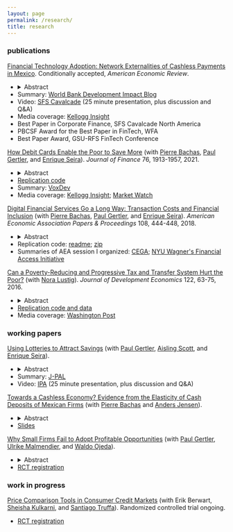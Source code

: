 ```yaml
---
layout: page
permalink: /research/
title: research
---
```


### publications

[Financial Technology Adoption: Network Externalities of Cashless Payments in Mexico](/assets/pdf/higgins_FinancialTechnologyAdoption.pdf). 
Conditionally accepted, _American Economic Review_.
- <details><summary>Abstract</summary><p>Do coordination failures constrain financial technology adoption? Exploiting the Mexican government's rollout of one million debit cards to poor households from 2009--2012, I examine responses on both sides of the market, and find important spillovers and distributional impacts. On the supply side, small retail firms adopted point-of-sale terminals to accept card payments. On the demand side, this led to a 21% increase in other consumers' card adoption. The supply-side technology adoption response had positive effects on both richer consumers and small retail firms: richer consumers shifted 13% of their supermarket consumption to small retailers, whose sales and profits increased.</p></details>
- Summary: [World Bank Development Impact Blog](https://blogs.worldbank.org/impactevaluations/fintech-adoption-and-its-spillovers-guest-post-sean-higgins)
- Video: [SFS Cavalcade](https://iu.mediaspace.kaltura.com/media/1_qmermprc) (25 minute presentation, plus discussion and Q&A)
- Media coverage: [Kellogg Insight](https://insight.kellogg.northwestern.edu/article/debit-cards-helping-low-income-households-save?utm_content=bufferc5946&utm_medium=social&utm_source=twitter.com&utm_campaign=buffer)
- Best Paper in Corporate Finance, SFS Cavalcade North America 
- PBCSF Award for the Best Paper in FinTech, WFA 
- Best Paper Award, GSU-RFS FinTech Conference 

[How Debit Cards Enable the Poor to Save More](https://onlinelibrary.wiley.com/doi/pdf/10.1111/jofi.13021) (with [Pierre Bachas](https://pierrebachas.weebly.com/), [Paul Gertler](https://www.paulgertler.com/), and [Enrique Seira](https://www.enriqueseira.com/)). 
_Journal of Finance_ 76, 1913-1957, 2021. 
- <details><summary>Abstract</summary><p>We study an at-scale natural experiment in which debit cards were given to cash transfer recipients who already had a bank account. Using administrative account data and household surveys, we find that beneficiaries accumulated a savings stock equal to 2% of annual income after two years with the card. The increase in formal savings represents an increase in overall savings, financed by a reduction in current consumption. There are two mechanisms. First, debit cards reduce transaction costs of accessing money. Second, they reduce monitoring costs, which led beneficiaries to check their account balances frequently and build trust in the bank.</p></details>
- [Replication code](https://github.com/skhiggins/BachasGertlerHigginsSeira_JF_replication)
- Summary: [VoxDev](https://voxdev.org/topic/finance/digital-financial-services-go-long-way-evidence-mexico)
- Media coverage: [Kellogg Insight](https://insight.kellogg.northwestern.edu/article/debit-cards-helping-low-income-households-save?utm_content=bufferc5946&utm_medium=social&utm_source=twitter.com&utm_campaign=buffer); 
[Market Watch](https://www.marketwatch.com/story/the-unlikely-tool-that-helps-the-poor-save-2017-03-21)

[Digital Financial Services Go a Long Way: Transaction Costs and Financial Inclusion](/assets/pdf/BachasGertlerHigginsSeira_DigitalFinancialServices.pdf) (with [Pierre Bachas](https://pierrebachas.weebly.com/), [Paul Gertler](https://www.paulgertler.com/), and [Enrique Seira](https://www.enriqueseira.com/)). _American Economic Association Papers & Proceedings_ 108, 444-448, 2018.
- <details><summary>Abstract</summary><p>Debit cards reduce the travel distance to access bank accounts and can increase financial inclusion. We show that in Mexico, cash transfer beneficiaries who already received their transfers in bank accounts and subsequently received debit cards reduce their median distance to access the account from 4.8 to 1.3 kilometers. They also report being less likely to forgo important activities (childcare, work) to withdraw their transfers. Using account level data, we find a strong correlation between the reduction in travel distance and financial activity: beneficiaries facing the largest reductions in distance increase both their number of withdrawals and their savings balances.</p></details>
- Replication code: [readme](/assets/html/DigitalFinancialServices_README.html); [zip](https://www.aeaweb.org/doi/10.1257/pandp.20181013.data)
- Summaries of AEA session I organized: [CEGA](
https://medium.com/center-for-effective-global-action/commitment-is-hard-59e6a69481c);
[NYU Wagner's Financial Access Initiative](
https://www.financialaccess.org/faiv/2018/1/26/cega-special-edition-a-bit-more-from-aea
)
	
[Can a Poverty-Reducing and Progressive Tax and Transfer System Hurt the Poor?](/assets/pdf/HigginsLustig_JDE.pdf)
(with [Nora Lustig](https://www.noralustig.org/)). 
_Journal of Development Economics_ 122, 63-75, 2016.	
- <details><summary>Abstract</summary><p>To analyze anti-poverty policies in tandem with the taxes used to pay for them, comparisons of poverty before and after taxes and transfers are often used. We show that these comparisons, as well as measures of horizontal equity and progressivity, can fail to capture an important aspect: that a substantial proportion of the poor are made poorer (or non-poor made poor) by the tax and transfer system. We illustrate with data from seventeen developing countries: in fifteen, the fiscal system is poverty-reducing and progressive, but in ten of these at least one-quarter of the poor pay more in taxes than they receive in transfers. We call this fiscal impoverishment, and axiomatically derive a measure of its extent. An analogous measure of fiscal gains of the poor is also derived, and we show that changes in the poverty gap can be decomposed into our axiomatic measures of fiscal impoverishment and gains.</p></details> 
- [Replication code and data](https://dataverse.harvard.edu/dataset.xhtml?persistentId=doi:10.7910/DVN/2EIXNO)
- Media coverage: [Washington Post](https://www.washingtonpost.com/blogs/wonkblog/wp/2013/09/19/the-worlds-leading-development-economists-cant-agree-on-how-to-tackle-inequality/)

<!---
[Comparing the Incidence of Taxes and Social Spending in Brazil and the United States](https://onlinelibrary.wiley.com/doi/10.1111/roiw.12201/abstract) 
(with [Nora Lustig](https://www.noralustig.org/), 
[Whitney Ruble](https://sites.google.com/site/whitneyrublebross/home), and 
[Timothy M. Smeeding](https://www.lafollette.wisc.edu/faculty-staff/faculty/timothy-smeeding)). 
_Review of Income and Wealth_ 62, S22-46, 2016.

[The Effects of Brazil's Taxation and Social Spending on the Distribution of Household Income](https://pfr.sagepub.com/content/42/3/346) 
(with [Claudiney Pereira](https://apps.wpcarey.asu.edu/directory/people/profile.cfm?person=2254613)). 
_Public Finance Review_ 42, 346-67, 2014.
- Media coverage: 
	[Bloomberg Businessweek](https://www.bloomberg.com/news/articles/2014-12-15/why-raising-taxes-on-the-rich-wont-fix-global-inequality); 
	[Folha de São Paulo](https://www1.folha.uol.com.br/fsp/opiniao/155081-injustica-tributaria.shtml); 
	[Le Monde](https://www.lemonde.fr/economie/article/2013/04/02/comment-la-fiscalite-et-les-depenses-sociales-reduisent-les-inegalites_3151930_3234.html)
--->

### working papers

[Using Lotteries to Attract Savings](/assets/pdf/GertlerHigginsScottSeira_PrizeLinkedSavings.pdf) (with [Paul Gertler](https://www.paulgertler.com/), [Aisling Scott](https://aislingscott.com/), and [Enrique Seira](https://www.enriqueseira.com/)). 
- <details><summary>Abstract</summary><p>Despite the benefits of saving in formal financial institutions, the take-up and use of savings accounts are low among the poor. In a randomized experiment across 110 bank branches throughout Mexico, an incentive to open and use a savings account—in which saving earned raffle tickets for cash prizes—caused a 41% increase in the number of accounts opened during the incentive months. Nearly all (96%) of new accounts were opened by previously unbanked households. The temporary two-month incentive had a persistent three-year impact on the flow of deposits at treatment branches. Prize-linked savings can thus benefit both previously-unbanked households and banks.</p></details>
- Summary: [J-PAL](https://www.povertyactionlab.org/evaluation/impact-lottery-ticket-incentives-saving-mexico) 
- Video: [IPA](https://www.youtube.com/watch?v=RiwTjomOdVA&feature=youtu.be&t=1952) (25 minute presentation, plus discussion and Q&A)

[Towards a Cashless Economy? Evidence from the Elasticity of Cash Deposits of Mexican Firms](https://www.dropbox.com/s/mywbxewzwrzdntq/Tax_on_Cash_deposits_Draft.pdf?raw=1) (with [Pierre Bachas](https://pierrebachas.weebly.com/) and [Anders Jensen](https://www.andersditlevjensen.com/)). 
- <details><summary>Abstract</summary><p>The transition from cash to traceable transaction technologies promises to reduce tax evasion and illegal flows. Should governments actively encourage this transition by making cash more costly to use? We study a policy in Mexico which sought to limit cash usage by taxing the flow of new cash deposited into bank accounts. Using the tax exemption threshold and firm level bank account data, we create variation in exposure to the tax based on firms' pre-tax intensity of cash reliance. We find that the flow of cash deposits is highly elastic to the tax rate: a 1% tax leads to a 60% reduction in cash deposits. This drop in cash deposits arises principally from a reduction in total bank deposits rather than substitution towards other transaction technologies. Thus policies which impact the cost of cash through banks have large efficiency costs and appear ineffective at accelerating the adoption of digital payments.</p></details>
- [Slides](https://www.dropbox.com/s/7e4o72j492fhjv9/Tax_on_Cash_deposits_Slides.pdf?raw=1)

[Why Small Firms Fail to Adopt Profitable Opportunities](/assets/pdf/SmallFirmsProfitableOpportunities.pdf)
(with [Paul Gertler](https://www.paulgertler.com/), [Ulrike Malmendier](https://eml.berkeley.edu/~ulrike/), and [Waldo Ojeda](https://waldotekampa.me/)). 
- <details><summary>Abstract</summary><p>Why do small firms often fail to adopt new profitable opportunities, even in the absence of informational frictions, fixed costs, or misaligned incentives? We explore three potential mechanisms: present bias, memory, and trust in other firms. In partnership with a financial technology (FinTech) company in Mexico, we randomly offer firms that are already users of the payment technology the opportunity to be charged a lower merchant fee for each payment they receive from customers. The median value of the fee reduction is 3% of profits.  We randomly vary the size of the fee reduction, whether the firms face a deadline to accept the offer, whether they receive a reminder, and whether we tell them in advance that they will receive a reminder. While deadlines do not affect take-up, reminders increase take-up of the lower fee by 18%, and anticipated reminders by an additional 7%. The results point to limited memory in firms, but not present bias. Additional survey data suggests trust as the mechanism behind the significant additional effect of the anticipated reminder. Upon receiving an anticipated reminder from the FinTech company, firms value the offer more and accept it even if they generally distrust advertised offers.</p></details>
- [RCT registration](https://www.socialscienceregistry.org/trials/6540)

### work in progress
<!---
- Take our [prediction survey](https://socialscienceprediction.org/predict/r/d94510b5b1e7415b82c1bbc5b208efb9/)
--->

<!---
[Digital Sales and Inventory Data to Assess Creditworthiness](http://cega.berkeley.edu/evidence/incentivizing-small-merchants-in-emerging-markets-to-adopt-digital-payment-technologies/) 
(with [Paul Gertler](https://www.paulgertler.com/), [Ulrike Malmendier](https://eml.berkeley.edu/~ulrike/), and [Waldo Ojeda](https://waldotekampa.me/)). 
Randomized control trial under way.
--->

[Price Comparison Tools in Consumer Credit Markets](https://www.thinkforwardinitiative.com/stories/can-a-personalized-price-comparison-tool-improve-decision-making-in-the-consumer-market-for-personal-loans) (with 
Erik Berwart, 
[Sheisha Kulkarni](https://www.sheishakulkarni.com/),
and [Santiago Truffa](https://santiagotruffa.cl/)). 
Randomized controlled trial ongoing.
- [RCT registration](https://www.socialscienceregistry.org/trials/8553)
<!---
initial blog:
https://www.thinkforwardinitiative.com/stories/the-impact-of-price-comparison-tools-in-consumer-credit-markets-on-financial-decision-making
--->

<!---
[Gender-Differentiated Digital Credit Algorithms Using Machine Learning](https://medium.com/center-for-effective-global-action/gender-differentiated-credit-scores-bridging-the-gender-gap-in-access-to-credit-87e040318cdb)
(with [Joshua Blumenstock](http://www.jblumenstock.com/), [Laura Chioda](http://www.worldbank.org/en/about/people/l/laura-chioda), and [Paul Gertler](https://www.paulgertler.com/)).
- Media coverage: 
[MIT Technology Review](https://www.technologyreview.com/s/614721/theres-an-easy-way-to-make-lending-fairer-for-women-trouble-is-its-illegal/); 
[Financial Alliance for Women](https://financialallianceforwomen.org/news-events/gender-differentiated-credit-scoring-a-potential-game-changer-for-women/);
[Center for Effective Global Action](https://medium.com/center-for-effective-global-action/algorithms-and-impact-early-cega-evidence-on-digital-credit-featured-at-the-assa-ef2d13c89d4d)
--->

